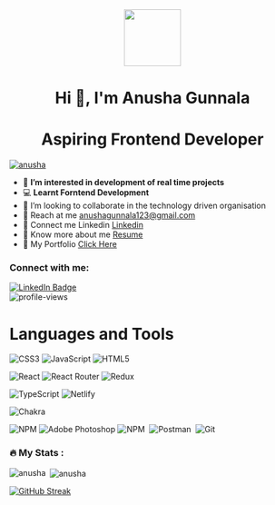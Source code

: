 <div id="header" align="center">
  <img src="https://media2.giphy.com/media/aIJDrOomj81MQZz2uO/200w.webp?cid=ecf05e47uj8539fyq6aodyrlckj8pg1uuafiri6ctq5yi9ss&ep=v1_gifs_related&rid=200w.webp&ct=s" width="100"/>
</div>

<h1 align="center">Hi 👋, I'm  Anusha Gunnala</h1>
<h1 align="center">Aspiring Frontend Developer</h1>

<p> <a href="https://github.com/ryo-ma/github-profile-trophy"><img src="https://github-profile-trophy.vercel.app/?username=anushagunnala" alt="anusha" /></a></p>

- 👀 <b>I’m interested in development of real time projects</b>
- 💻 <b>Learnt Forntend Development </b>
- 🤝 I’m looking to collaborate in the technology driven organisation
- 💌 Reach at me anushagunnala123@gmail.com
- 🔗 Connect me Linkedin <a target=_blank href="https://www.linkedin.com/in/anusha-gunnala-67468b19a/" >Linkedin</a>
- 🔗 Know more about me <a target=_blank href="https://drive.google.com/file/d/1zaKV0PMn3Zf79WhEMjPloyIMbvaWn_6R/view?usp=share_link" >Resume</a>
- 🔗 My Portfolio <a target ="_blank" href = "https://8309harshalwagh.netlify.app/">Click Here</a>

<h3 align="left">Connect with me:</h3>
<div id="badges">
  <a href="https://www.linkedin.com/in/anusha-gunnala-67468b19a/">
    <img src="https://img.shields.io/badge/LinkedIn-blue?style=for-the-badge&logo=linkedin&logoColor=white" alt="LinkedIn Badge"/>
  </a>
   <!-- <a href="https://drive.google.com/file/d/1zaKV0PMn3Zf79WhEMjPloyIMbvaWn_6R/view?usp=sharing">
    <img src="https://img.shields.io/badge/Resume-blue?style=for-the-badge&logo=Resume&logoColor=white" alt="Twitter Badge"/>
  </a> -->
<!--   <a href="https://www.instagram.com/harshal_k_wagh/">
    <img src="https://img.shields.io/badge/Instagram-ff69b4?style=for-the-badge&logo=instagram&logoColor=white" alt="insta Badge"/>
  </a> -->
 
</div>
 <!-- <img src="https://komarev.com/ghpvc/?username=anushagunnala&style=flat-square&color=blue" alt="profile-views"/> -->
 <img src="https://visitcount.itsvg.in/api?id=anushagunnala&icon=0&color=0" alt="profile-views"/>

<h1> Languages and Tools </h1>
<!-- <img src="https://skillicons.dev/icons?i=javascript,netlify,vscode,html,css,git,github,codepen,nodejs,express,mongodb,postman,replit"/> -->

<div>

<!-- # 💻 Tech Stack: -->

![CSS3](https://img.shields.io/badge/css3-%231572B6.svg?style=for-the-badge&logo=css3&logoColor=white)
![JavaScript](https://img.shields.io/badge/javascript-%23323330.svg?style=for-the-badge&logo=javascript&logoColor=%23F7DF1E)
![HTML5](https://img.shields.io/badge/html5-%23E34F26.svg?style=for-the-badge&logo=html5&logoColor=white)

![React](https://img.shields.io/badge/react-%2320232a.svg?style=for-the-badge&logo=react&logoColor=%2361DAFB)
![React Router](https://img.shields.io/badge/React_Router-CA4245?style=for-the-badge&logo=react-router&logoColor=white) ![Redux](https://img.shields.io/badge/redux-%23593d88.svg?style=for-the-badge&logo=redux&logoColor=white)

![TypeScript](https://img.shields.io/badge/typescript-%23007ACC.svg?style=for-the-badge&logo=typescript&logoColor=white)
![Netlify](https://img.shields.io/badge/netlify-%23000000.svg?style=for-the-badge&logo=netlify&logoColor=#00C7B7)

<!-- ![Vercel](https://img.shields.io/badge/vercel-%23000000.svg?style=for-the-badge&logo=vercel&logoColor=white) -->

![Chakra](https://img.shields.io/badge/chakra-%234ED1C5.svg?style=for-the-badge&logo=chakraui&logoColor=white)

<!-- ![Next JS](https://img.shields.io/badge/Next-black?style=for-the-badge&logo=next.js&logoColor=white) -->

<!-- ![React](https://img.shields.io/badge/react-%2320232a.svg?style=for-the-badge&logo=react&logoColor=%2361DAFB) -->

![NPM](https://img.shields.io/badge/NPM-%23000000.svg?style=for-the-badge&logo=npm&logoColor=white)
![Adobe Photoshop](https://img.shields.io/badge/adobephotoshop-%2331A8FF.svg?style=for-the-badge&logo=adobephotoshop&logoColor=white)
![NPM](https://img.shields.io/badge/NPM-%23CB3837.svg?style=for-the-badge&logo=npm&logoColor=white)&nbsp;
![Postman](https://img.shields.io/badge/Postman-FF6C37?style=for-the-badge&logo=postman&logoColor=white)&nbsp;
![Git](https://img.shields.io/badge/git-%23F05033.svg?style=for-the-badge&logo=git&logoColor=white)&nbsp;
&nbsp;

<!-- ![Blender](https://img.shields.io/badge/blender-%23F5792A.svg?style=for-the-badge&logo=blender&logoColor=white) -->
<!--   **Frontend:** -->
<!--
![JavaScript](https://img.shields.io/badge/javascript-%23323330.svg?style=for-the-badge&logo=javascript&logoColor=%23F7DF1E)&nbsp;
![HTML5](https://img.shields.io/badge/html5-%23E34F26.svg?style=for-the-badge&logo=html5&logoColor=white)&nbsp;
![CSS3](https://img.shields.io/badge/css3-%231572B6.svg?style=for-the-badge&logo=css3&logoColor=white)&nbsp;
![jQuery](https://img.shields.io/badge/jquery-%230769AD.svg?style=for-the-badge&logo=jquery&logoColor=white)&nbsp;
![Bootstrap](https://img.shields.io/badge/bootstrap-%23563D7C.svg?style=for-the-badge&logo=bootstrap&logoColor=white)&nbsp; -->

<!-- **Backend:** -->
<!--
![Express.js](https://img.shields.io/badge/express.js-%23404d59.svg?style=for-the-badge&logo=express&logoColor=%2361DAFB)&nbsp;
![MongoDB](https://img.shields.io/badge/MongoDB-%234ea94b.svg?style=for-the-badge&logo=mongodb&logoColor=white)&nbsp;
![Redis](https://img.shields.io/badge/redis-%23DD0031.svg?style=for-the-badge&logo=redis&logoColor=white)&nbsp;
![NodeJS](https://img.shields.io/badge/node.js-6DA55F?style=for-the-badge&logo=node.js&logoColor=white)&nbsp;
![Socket.io](https://img.shields.io/badge/Socket.io-black?style=for-the-badge&logo=socket.io&badgeColor=010101)&nbsp;
![Nodemon](https://img.shields.io/badge/NODEMON-%23323330.svg?style=for-the-badge&logo=nodemon&logoColor=%BBDEAD)&nbsp;
![Netlify](https://img.shields.io/badge/netlify-%23000000.svg?style=for-the-badge&logo=netlify&logoColor=#00C7B7)&nbsp;
![NPM](https://img.shields.io/badge/NPM-%23CB3837.svg?style=for-the-badge&logo=npm&logoColor=white)&nbsp;
![Postman](https://img.shields.io/badge/Postman-FF6C37?style=for-the-badge&logo=postman&logoColor=white)&nbsp;
![Git](https://img.shields.io/badge/git-%23F05033.svg?style=for-the-badge&logo=git&logoColor=white)&nbsp;
&nbsp; -->

</div>

### :fire: My Stats :

<p><img align="left" src="https://github-readme-stats.vercel.app/api/top-langs?username=anushagunnala&show_icons=true&locale=en&layout=compact&theme=dark&background=000000" alt="anusha" /></p>

<p>&nbsp;<img align="center" src="https://github-readme-stats.vercel.app/api?username=anushagunnala&show_icons=true&locale=en&theme=dark&background=000000" alt="anusha" /></p>

[![GitHub Streak](https://github-readme-streak-stats.herokuapp.com/?user=anushagunnala&theme=dark&background=000000)](https://git.io/streak-stats)
<br>
